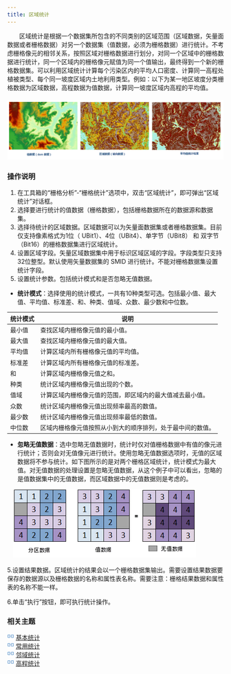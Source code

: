 ```yaml
---
title: 区域统计
---
```

　　区域统计是根据一个数据集所包含的不同类别的区域范围（区域数据，矢量面数据或者栅格数据）对另一个数据集（值数据，必须为栅格数据）进行统计。不考虑栅格像元的相邻关系，按照区域对栅格数据进行划分，对同一个区域中的栅格数据进行统计，同一个区域内的栅格像元赋值为同一个值输出，最终得到一个新的栅格数据集。可以利用区域统计计算每个污染区内的平均人口密度、计算同一高程处植被类型、每个同一坡度区域内土地利用类型。例如：以下为某一地区坡度分类栅格数据为区域数据，高程数据为值数据，计算同一坡度区域内高程的平均值。  
  　![](img/demdata.png)      
   
### 操作说明


 1. 在工具箱的“栅格分析”-“栅格统计”选项中，双击“区域统计”，即可弹出“区域统计”对话框。
 2. 选择要进行统计的值数据（栅格数据），包括栅格数据所在的数据源和数据集。  
 3. 选择待统计的区域数据。区域数据可以为矢量面数据集或者栅格数据集。目前仅支持像素格式为1位（ UBit1）、4位（UBit4）、单字节（UBit8） 和 双字节（Bit16）的栅格数据集进行区域统计。  
 4. 设置区域字段。矢量区域数据集中用于标识区域区域的字段。字段类型只支持32位整型。默认使用矢量数据集的 SMID 进行统计。不能对栅格数据集设置统计字段。   
 5. 设置统计参数。包括统计模式和是否忽略无值数据。    
    
  - **统计模式**：选择使用的统计模式，一共有10种类型可选。包括最小值、最大值、平均值、标准差、和、种类、值域、众数、最少数和中位数。  
    
统计模式|说明  
-|-  
最小值|查找区域内栅格像元值的最小值。  
最大值|查找区域内栅格像元值的最大值。  
平均值|计算区域内所有栅格像元值的平均值。  
标准差|计算区域内所有栅格像元值的标准差。  
和|计算区域内栅格像元值之和。  
种类|统计区域内栅格像元值出现的个数。  
值域|计算区域内栅格像元值的范围，即区域内的最大值减去最小值。  
众数|统计区域内栅格像元值出现频率最高的数值。  
最少数|统计区域内栅格像元值出现频率最低的数值。  
中位数|区域内栅格像元值按照从小到大的顺序排列，处于最中间的数值。  
       
   - **忽略无值数据**：选中忽略无值数据时，统计时仅对值栅格数据中有值的像元进行统计；否则会对无值像元进行统计。使用忽略无值数据选项时，无值的区域数据将不参与统计。如下图所示的是对两个栅格区域统计，统计模式为最大值。对无值数据的处理设置是忽略无值数据，从这个例子中可以看出，忽略的是值数据集中的无值数据，而区域数据中的无值数据则是考虑的。   
   
 　![](img/ZonalExample.png)     
    
5.设置结果数据。区域统计的结果会以一个栅格数据集输出。需要设置结果数据要保存的数据源以及栅格数据的名称和属性表名称。需要注意：栅格结果数据和属性表的名称不能一样。 

6.单击“执行”按钮，即可执行统计操作。   

### 相关主题

![](img/smalltitle.png) [基本统计](BasicStatistic.html)  
![](img/smalltitle.png) [常用统计](CommonStatistic.html)  
![](img/smalltitle.png) [邻域统计](NeighbourStatistic.html)    
![](img/smalltitle.png) [高程统计](AltitudeStatistic.html)    




